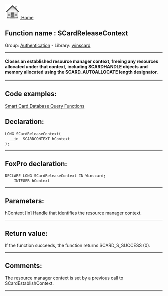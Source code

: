 [<img src="../../images/home.png"> Home ](https://github.com/VFPX/Win32API)  

## Function name : SCardReleaseContext
Group: [Authentication](../../functions_group.md#Authentication)  -  Library: [winscard](../../libraries.md#winscard)  
***  


#### Closes an established resource manager context, freeing any resources allocated under that context, including SCARDHANDLE objects and memory allocated using the SCARD_AUTOALLOCATE length designator.

***  


## Code examples:
[Smart Card Database Query Functions](../../samples/sample_539.md)  

## Declaration:
```foxpro  
LONG SCardReleaseContext(
  __in  SCARDCONTEXT hContext
);  
```  
***  


## FoxPro declaration:
```foxpro  
DECLARE LONG SCardReleaseContext IN Winscard;
	INTEGER hContext  
```  
***  


## Parameters:
hContext [in] 
Handle that identifies the resource manager context.
  
***  


## Return value:
If the function succeeds, the function returns SCARD_S_SUCCESS (0).  
***  


## Comments:
The resource manager context is set by a previous call to SCardEstablishContext.  
  
***  

